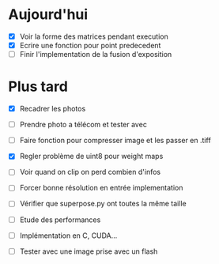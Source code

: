 # Aujourd'hui

- [x] Voir la forme des matrices pendant execution
- [x] Ecrire une fonction pour point predecedent
- [ ] Finir l'implementation de la fusion d'exposition

# Plus tard

- [x] Recadrer les photos
- [ ] Prendre photo a télécom et tester avec
- [ ] Faire fonction pour compresser image et les passer en .tiff
- [x] Regler problème de uint8 pour weight maps
- [ ] Voir quand on clip on perd combien d'infos
- [ ] Forcer bonne résolution en entrée implementation
- [ ] Vérifier que superpose.py ont toutes la même taille
- [ ] Etude des performances
- [ ] Implémentation en C, CUDA…
- [ ] Tester avec une image prise avec un flash

